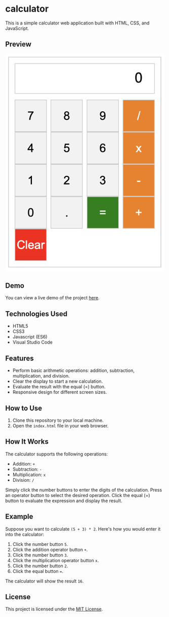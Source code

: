 # calculator

This is a simple calculator web application built with HTML, CSS, and JavaScript.

## Preview

![Calculator Preview](./screenshots/calculator.png)

## Demo

You can view a live demo of the project [here](https://anthonynguyent.github.io/calculator/).

## Technologies Used
- HTML5
- CSS3
- Javascript (ES6)
- Visual Studio Code

## Features

- Perform basic arithmetic operations: addition, subtraction, multiplication, and division.
- Clear the display to start a new calculation.
- Evaluate the result with the equal (=) button.
- Responsive design for different screen sizes.

## How to Use

1. Clone this repository to your local machine.
2. Open the `index.html` file in your web browser.

## How It Works

The calculator supports the following operations:

- Addition: `+`
- Subtraction: `-`
- Multiplication: `x`
- Division: `/`

Simply click the number buttons to enter the digits of the calculation. Press an operator button to select the desired operation. Click the equal (=) button to evaluate the expression and display the result.

## Example

Suppose you want to calculate `(5 + 3) * 2`. Here's how you would enter it into the calculator:

1. Click the number button `5`.
2. Click the addition operator button `+`.
3. Click the number button `3`.
4. Click the multiplication operator button `x`.
5. Click the number button `2`.
6. Click the equal button `=`.

The calculator will show the result `16`.

## License

This project is licensed under the [MIT License](LICENSE).